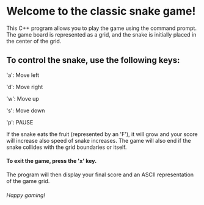 # Welcome to the classic snake game! 
This C++ program allows you to play the game using the command prompt. The game board is represented as a grid, and the snake is initially placed in the center of the grid.

## To control the snake, use the following keys:

'a': Move left           

'd': Move right           

'w': Move up            

's': Move down              

'p': PAUSE        

If the snake eats the fruit (represented by an 'F'), it will grow and your score will increase also speed of snake increases. 
The game will also end if the snake collides with the grid boundaries or itself.

#### To exit the game, press the 'x' key. 
The program will then display your final score and an ASCII representation of the game grid.

###### Happy gaming!
